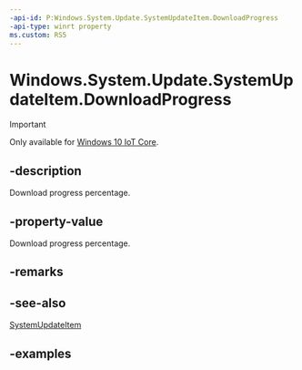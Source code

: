 ```yaml
---
-api-id: P:Windows.System.Update.SystemUpdateItem.DownloadProgress
-api-type: winrt property
ms.custom: RS5
---
```


<!-- Property syntax.
public double DownloadProgress { get; }
-->

# Windows.System.Update.SystemUpdateItem.DownloadProgress

> [!IMPORTANT]
> Only available for [Windows 10 IoT Core](https://learn.microsoft.com/windows/iot-core/windows-iot-core).

## -description
Download progress percentage.

## -property-value
Download progress percentage.

## -remarks

## -see-also
[SystemUpdateItem](systemupdateitem.md)

## -examples

